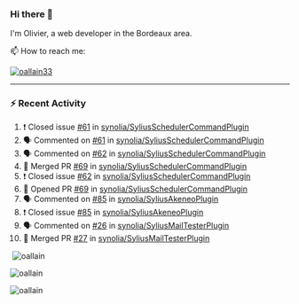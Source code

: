 ### Hi there 👋

I'm Olivier, a web developer in the Bordeaux area.

📫 How to reach me:

<p> <a href="https://twitter.com/oallain33" target="blank"><img src="https://img.shields.io/twitter/follow/oallain33?logo=twitter&style=for-the-badge" alt="oallain33" /></a> </p>

---

### :zap: Recent Activity

<!--START_SECTION:activity-->
1. ❗️ Closed issue [#61](https://github.com/synolia/SyliusSchedulerCommandPlugin/issues/61) in [synolia/SyliusSchedulerCommandPlugin](https://github.com/synolia/SyliusSchedulerCommandPlugin)
2. 🗣 Commented on [#61](https://github.com/synolia/SyliusSchedulerCommandPlugin/issues/61) in [synolia/SyliusSchedulerCommandPlugin](https://github.com/synolia/SyliusSchedulerCommandPlugin)
3. 🗣 Commented on [#62](https://github.com/synolia/SyliusSchedulerCommandPlugin/issues/62) in [synolia/SyliusSchedulerCommandPlugin](https://github.com/synolia/SyliusSchedulerCommandPlugin)
4. 🎉 Merged PR [#69](https://github.com/synolia/SyliusSchedulerCommandPlugin/pull/69) in [synolia/SyliusSchedulerCommandPlugin](https://github.com/synolia/SyliusSchedulerCommandPlugin)
5. ❗️ Closed issue [#62](https://github.com/synolia/SyliusSchedulerCommandPlugin/issues/62) in [synolia/SyliusSchedulerCommandPlugin](https://github.com/synolia/SyliusSchedulerCommandPlugin)
6. 💪 Opened PR [#69](https://github.com/synolia/SyliusSchedulerCommandPlugin/pull/69) in [synolia/SyliusSchedulerCommandPlugin](https://github.com/synolia/SyliusSchedulerCommandPlugin)
7. 🗣 Commented on [#85](https://github.com/synolia/SyliusAkeneoPlugin/issues/85) in [synolia/SyliusAkeneoPlugin](https://github.com/synolia/SyliusAkeneoPlugin)
8. ❗️ Closed issue [#85](https://github.com/synolia/SyliusAkeneoPlugin/issues/85) in [synolia/SyliusAkeneoPlugin](https://github.com/synolia/SyliusAkeneoPlugin)
9. 🗣 Commented on [#26](https://github.com/synolia/SyliusMailTesterPlugin/issues/26) in [synolia/SyliusMailTesterPlugin](https://github.com/synolia/SyliusMailTesterPlugin)
10. 🎉 Merged PR [#27](https://github.com/synolia/SyliusMailTesterPlugin/pull/27) in [synolia/SyliusMailTesterPlugin](https://github.com/synolia/SyliusMailTesterPlugin)
<!--END_SECTION:activity-->

<p>&nbsp;<img align="center" src="https://github-readme-stats.vercel.app/api?username=oallain&show_icons=true&locale=en" alt="oallain" /></p>

<p><img align="center" src="https://github-readme-streak-stats.herokuapp.com/?user=oallain&" alt="oallain" /></p>

<p><img src="https://github-readme-stats.vercel.app/api/top-langs?username=oallain&show_icons=true&locale=en&layout=compact" alt="oallain" /></p>
